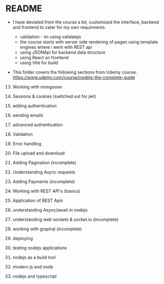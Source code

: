 # README

- I have deviated from the course a bit, customized the interface, backend and frontend to cater for my own requirments.

  - validation - im using validatejs
  - the course starts with server side rendering of pages using template engines where i went with REST api
  - using JSONApi for backend data structure
  - using React on frontend
  - using Vite for build

- This folder covers the following sections from Udemy course:
  https://www.udemy.com/course/nodejs-the-complete-guide

13. Working with mongoose

14. Sessions & cookies (switched out for jwt)

15. adding authentication

16. sending emails

17. advanced authentication

18. Validation

19. Error handling

20. File upload and download

21. Adding Pagination (incomplete)

22. Understanding Async requests

23. Adding Payments (incomplete)

24. Working with REST API's (basics)

25. Application of REST Apis

26. understanding Async/await in nodejs

27. understanding web sockets & socket.io (incomplete)

28. working with graphql (incomplete)

29. deploying

30. testing nodejs applications

31. nodejs as a build tool

32. modern js and node

33. nodejs and typescript
